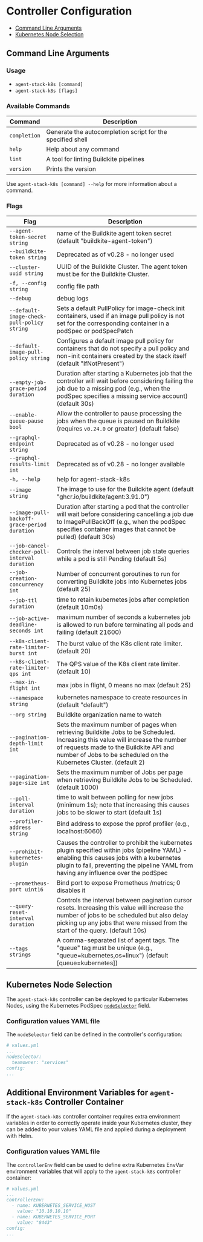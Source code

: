 # Controller Configuration

* [Command Line Arguments](#command-line-arguments)
* [Kubernetes Node Selection](#kubernetes-node-selection)

## Command Line Arguments

### Usage

- `agent-stack-k8s [command]`
- `agent-stack-k8s [flags]`

### Available Commands

| Command     | Description                                                       |
|-------------|-------------------------------------------------------------------|
| `completion`| Generate the autocompletion script for the specified shell        |
| `help`      | Help about any command                                            |
| `lint`      | A tool for linting Buildkite pipelines                            |
| `version`   | Prints the version                                                |

Use `agent-stack-k8s [command] --help` for more information about a command.

### Flags

| Flag                                           | Description                                                                                                                                                                                                                                                                                                                   |
|------------------------------------------------|-------------------------------------------------------------------------------------------------------------------------------------------------------------------------------------------------------------------------------------------------------------------------------------------------------------------------------|
| `--agent-token-secret string`                  | name of the Buildkite agent token secret (default "buildkite-agent-token")                                                                                                                                                                                                                                                    |
| `--buildkite-token string`                     | Deprecated as of v0.28 - no longer used                                                                                                                                                                                                                                                                                                   |
| `--cluster-uuid string`                        | UUID of the Buildkite Cluster. The agent token must be for the Buildkite Cluster.                                                                                                                                                                                                                                             |
| `-f, --config string`                          | config file path                                                                                                                                                                                                                                                                                                              |
| `--debug`                                      | debug logs                                                                                                                                                                                                                                                                                                                    |
| `--default-image-check-pull-policy string`     | Sets a default PullPolicy for image-check init containers, used if an image pull policy is not set for the corresponding container in a podSpec or podSpecPatch                                                                                                                                                               |
| `--default-image-pull-policy string`           | Configures a default image pull policy for containers that do not specify a pull policy and non-init containers created by the stack itself (default "IfNotPresent")                                                                                                                                                          |
| `--empty-job-grace-period duration`            | Duration after starting a Kubernetes job that the controller will wait before considering failing the job due to a missing pod (e.g., when the podSpec specifies a missing service account) (default 30s)                                                                                                                     |
| `--enable-queue-pause bool`                    | Allow the controller to pause processing the jobs when the queue is paused on Buildkite (requires `v0.24.0` or greater) (default false)                                                                                                                                                                                                                      |
| `--graphql-endpoint string`                    | Deprecated  as of v0.28 - no longer used                                                                                                                                                                                                                                                                                                   |
| `--graphql-results-limit int`                  | Deprecated  as of v0.28 - no longer available                                                                                                                                                                                                                        |
| `-h, --help`                                   | help for agent-stack-k8s                                                                                                                                                                                                                                                                                                      |
| `--image string`                               | The image to use for the Buildkite agent (default "ghcr.io/buildkite/agent:3.91.0")                                                                                                                                                                                                                                           |
| `--image-pull-backoff-grace-period duration`   | Duration after starting a pod that the controller will wait before considering cancelling a job due to ImagePullBackOff (e.g., when the podSpec specifies container images that cannot be pulled) (default 30s)                                                                                                               |
| `--job-cancel-checker-poll-interval duration`  | Controls the interval between job state queries while a pod is still Pending (default 5s)                                                                                                                                                                                                                                     |
| `--job-creation-concurrency int`               | Number of concurrent goroutines to run for converting Buildkite jobs into Kubernetes jobs (default 25)                                                                                                                                                                                                                        |
| `--job-ttl duration`                           | time to retain kubernetes jobs after completion (default 10m0s)                                                                                                                                                                                                                                                               |
| `--job-active-deadline-seconds int`            | maximum number of seconds a kubernetes job is allowed to run before terminating all pods and failing (default 21600)                                                                                                                                                                                                          |
| `--k8s-client-rate-limiter-burst int`          | The burst value of the K8s client rate limiter. (default 20)                                                                                                                                                                                                                                                                  |
| `--k8s-client-rate-limiter-qps int`            | The QPS value of the K8s client rate limiter. (default 10)                                                                                                                                                                                                                                                                    |
| `--max-in-flight int`                          | max jobs in flight, 0 means no max (default 25)                                                                                                                                                                                                                                                                               |
| `--namespace string`                           | kubernetes namespace to create resources in (default "default")                                                                                                                                                                                                                                                               |
| `--org string`                                 | Buildkite organization name to watch                                                                                                                                                                                                                                                                                          |
| `--pagination-depth-limit int`                 | Sets the maximum number of pages when retrieving Buildkite Jobs to be Scheduled. Increasing this value will increase the number of requests made to the Buildkite API and number of Jobs to be scheduled on the Kubernetes Cluster. (default 2)                                                                               |
| `--pagination-page-size int`                   | Sets the maximum number of Jobs per page when retrieving Buildkite Jobs to be Scheduled. (default 1000)                                                                                                                                                                                                                       |
| `--poll-interval duration`                     | time to wait between polling for new jobs (minimum 1s); note that increasing this causes jobs to be slower to start (default 1s)                                                                                                                                                                                              |
| `--profiler-address string`                    | Bind address to expose the pprof profiler (e.g., localhost:6060)                                                                                                                                                                                                                                                              |
| `--prohibit-kubernetes-plugin`                 | Causes the controller to prohibit the kubernetes plugin specified within jobs (pipeline YAML) - enabling this causes jobs with a kubernetes plugin to fail, preventing the pipeline YAML from having any influence over the podSpec                                                                                           |
| `--prometheus-port uint16`                     | Bind port to expose Prometheus /metrics; 0 disables it                                                                                                                                                                                                                                                                        |
| `--query-reset-interval duration`              | Controls the interval between pagination cursor resets. Increasing this value will increase the number of jobs to be scheduled but also delay picking up any jobs that were missed from the start of the query. (default 10s)                                                                                                 |
| `--tags strings`                               | A comma-separated list of agent tags. The "queue" tag must be unique (e.g., "queue=kubernetes,os=linux") (default [queue=kubernetes])                                                                                                                                                                                         |

## Kubernetes Node Selection

The `agent-stack-k8s` controller can be deployed to particular Kubernetes Nodes, using the Kubernetes PodSpec [`nodeSelector`](https://kubernetes.io/docs/tasks/configure-pod-container/assign-pods-nodes/#create-a-pod-that-gets-scheduled-to-your-chosen-node) field.

### Configuration values YAML file

The `nodeSelector` field can be defined in the controller's configuration:

```yaml
# values.yml
...
nodeSelector:
  teamowner: "services"
config:
...
```

## Additional Environment Variables for `agent-stack-k8s` Controller Container

If the `agent-stack-k8s` controller container requires extra environment variables in order to correctly operate inside your Kubernetes cluster, they can be added to your values YAML file and applied during a deployment with Helm.

### Configuration values YAML file

The `controllerEnv` field can be used to define extra Kubernetes EnvVar environment variables that will apply to the `agent-stack-k8s` controller container:

```yaml
# values.yml
...
controllerEnv:
  - name: KUBERNETES_SERVICE_HOST
    value: "10.10.10.10"
  - name: KUBERNETES_SERVICE_PORT
    value: "8443"
config:
...
```
